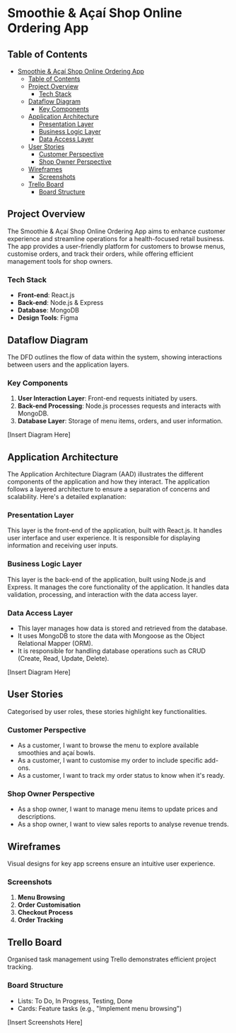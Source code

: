 # Smoothie & Açaí Shop Online Ordering App

## Table of Contents

- [Smoothie \& Açaí Shop Online Ordering App](#smoothie--açaí-shop-online-ordering-app)
  - [Table of Contents](#table-of-contents)
  - [Project Overview](#project-overview)
    - [Tech Stack](#tech-stack)
  - [Dataflow Diagram](#dataflow-diagram)
    - [Key Components](#key-components)
  - [Application Architecture](#application-architecture)
    - [Presentation Layer](#presentation-layer)
    - [Business Logic Layer](#business-logic-layer)
    - [Data Access Layer](#data-access-layer)
  - [User Stories](#user-stories)
    - [Customer Perspective](#customer-perspective)
    - [Shop Owner Perspective](#shop-owner-perspective)
  - [Wireframes](#wireframes)
    - [Screenshots](#screenshots)
  - [Trello Board](#trello-board)
    - [Board Structure](#board-structure)

## Project Overview

The Smoothie & Açaí Shop Online Ordering App aims to enhance customer experience and streamline operations for a health-focused retail business. The app provides a user-friendly platform for customers to browse menus, customise orders, and track their orders, while offering efficient management tools for shop owners.

### Tech Stack

- **Front-end**: React.js
- **Back-end**: Node.js & Express
- **Database**: MongoDB
- **Design Tools**: Figma

## Dataflow Diagram

The DFD outlines the flow of data within the system, showing interactions between users and the application layers.

### Key Components

1. **User Interaction Layer**: Front-end requests initiated by users.
2. **Back-end Processing**: Node.js processes requests and interacts with MongoDB.
3. **Database Layer**: Storage of menu items, orders, and user information.

[Insert Diagram Here]

## Application Architecture

The Application Architecture Diagram (AAD) illustrates the different components of the application and how they interact. The application follows a layered architecture to ensure a separation of concerns and scalability. Here's a detailed explanation:

### Presentation Layer

This layer is the front-end of the application, built with React.js.
It handles user interface and user experience.
It is responsible for displaying information and receiving user inputs.

### Business Logic Layer

This layer is the back-end of the application, built using Node.js and Express.
It manages the core functionality of the application.
It handles data validation, processing, and interaction with the data access layer.

### Data Access Layer

- This layer manages how data is stored and retrieved from the database.
- It uses MongoDB to store the data with Mongoose as the Object Relational Mapper (ORM).
- It is responsible for handling database operations such as CRUD (Create, Read, Update, Delete).

[Insert Diagram Here]

## User Stories

Categorised by user roles, these stories highlight key functionalities.

### Customer Perspective

- As a customer, I want to browse the menu to explore available smoothies and açaí bowls.
- As a customer, I want to customise my order to include specific add-ons.
- As a customer, I want to track my order status to know when it's ready.

### Shop Owner Perspective

- As a shop owner, I want to manage menu items to update prices and descriptions.
- As a shop owner, I want to view sales reports to analyse revenue trends.

## Wireframes

Visual designs for key app screens ensure an intuitive user experience.

### Screenshots

1. **Menu Browsing**
2. **Order Customisation**
3. **Checkout Process**
4. **Order Tracking**

## Trello Board

Organised task management using Trello demonstrates efficient project tracking.

### Board Structure

- Lists: To Do, In Progress, Testing, Done
- Cards: Feature tasks (e.g., "Implement menu browsing")

[Insert Screenshots Here]

